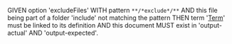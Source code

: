 GIVEN option 'excludeFiles' WITH pattern `**/*exclude*/**`
AND this file being part of a folder 'include' not matching the pattern
THEN term '[Term][1]' must be linked to its definition
AND this document MUST exist in 'output-actual' AND 'output-expected'.

[1]: ../glossary.md#term

